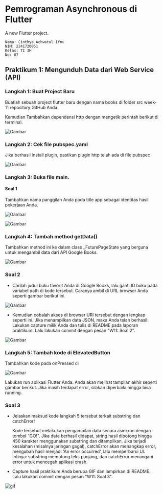 # Pemrograman Asynchronous di Flutter
A new Flutter project.

    Nama: Cinthya Achwatul Ifnu
    NIM: 2241720051
    Kelas: TI 3H
    No: 07

## Praktikum 1: Mengunduh Data dari Web Service (API)
### Langkah 1: Buat Project Baru
Buatlah sebuah project flutter baru dengan nama books di folder src week-11 repository GitHub Anda.

Kemudian Tambahkan dependensi http dengan mengetik perintah berikut di terminal.

![Gambar](images/P1.1.png)
<br>

### Langkah 2: Cek file pubspec.yaml
Jika berhasil install plugin, pastikan plugin http telah ada di file pubspec

![Gambar](images/P1.2.png)
<br>

### Langkah 3: Buka file main.

#### Soal 1
Tambahkan nama panggilan Anda pada title app sebagai identitas hasil pekerjaan Anda.

![Gambar](images/P1.3.1.png)
<br>

![Gambar](images/P1.3.png)
<br>

### Langkah 4: Tambah method getData()
Tambahkan method ini ke dalam class _FuturePageState yang berguna untuk mengambil data dari API Google Books.

![Gambar](images/P1.4.png)
<br>

### Soal 2
- Carilah judul buku favorit Anda di Google Books, lalu ganti ID buku pada variabel path di kode tersebut. Caranya ambil di URL browser Anda seperti gambar berikut ini.

![Gambar](images/P1.4.1.png)
<br>

- Kemudian cobalah akses di browser URI tersebut dengan lengkap seperti ini. Jika menampilkan data JSON, maka Anda telah berhasil. Lakukan capture milik Anda dan tulis di README pada laporan praktikum. Lalu lakukan commit dengan pesan "W11: Soal 2".

![Gambar](images/P1.4.2.png)
<br>

### Langkah 5: Tambah kode di ElevatedButton
Tambahkan kode pada onPressed di 

![Gambar](images/P1.5.png)
<br>

Lakukan run aplikasi Flutter Anda. Anda akan melihat tampilan akhir seperti gambar berikut. Jika masih terdapat error, silakan diperbaiki hingga bisa running.

### Soal 3
- Jelaskan maksud kode langkah 5 tersebut terkait substring dan catchError!

    Kode tersebut melakukan pengambilan data secara asinkron dengan tombol "GO!". Jika data berhasil didapat, string hasil dipotong hingga 450 karakter menggunakan substring dan ditampilkan. Jika terjadi kesalahan (misalnya jaringan gagal), catchError akan menangkap error, mengubah hasil menjadi 'An error occurred', lalu memperbarui UI. Intinya: substring memotong teks panjang, dan catchError menangani error untuk mencegah aplikasi crash.

- Capture hasil praktikum Anda berupa GIF dan lampirkan di README. Lalu lakukan commit dengan pesan "W11: Soal 3".

![gif](images/P1.6.gif)
<br>